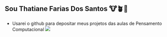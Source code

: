 ## Sou Thatiane Farias Dos Santos 🐮🪴💐
- Usarei o github para depositar meus projetos das aulas de Pensamento Computacional
 ![](https://media.tenor.com/WpSMKKQ1mC0AAAAd/123.gif)

  
